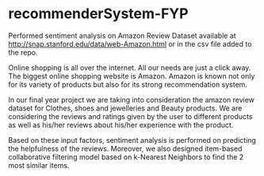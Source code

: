 # recommenderSystem-FYP

Performed sentiment analysis on Amazon Review Dataset available at http://snap.stanford.edu/data/web-Amazon.html
or in the csv file added to the repo.

Online shopping is all over the internet. All our needs are just a click away. The biggest online shopping website is Amazon. Amazon is known not only for its variety of products but also for its strong recommendation system.

In our final year project we are taking into consideration the amazon review dataset for Clothes, shoes and jewelleries and Beauty products. We are considering the reviews and ratings given by the user to different products as well as his/her reviews about his/her experience with the product.

Based on these input factors, sentiment analysis is performed on predicting the helpfulness of the reviews. Moreover, we also designed item-based collaborative filtering model based on k-Nearest Neighbors to find the 2 most similar items.
